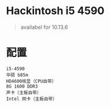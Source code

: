 # Hackintosh i5 4590

> availabel for 10.13.6


# 配置


```
i5-4590 
华硕 b85m 
HD4600核显（CPU自带）
8G 1600 DDR3
声卡（主板自带）
Intel 网卡（主板自带）

```







